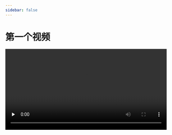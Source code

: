 ```yaml
---
sidebar: false
---
```


# 第一个视频

<video width="100%" height="auto" id="video" controls="" preload="none" controlslist="nodownload"> <source src="https://web.dxjy.workers.dev/Web001/web001.mp4" type="video/mp4"> Your browser does not support the video tag. </video>